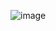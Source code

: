 ![image](https://user-images.githubusercontent.com/114141277/211494114-303a091f-d874-4d6f-a733-70b3313f4604.png)

